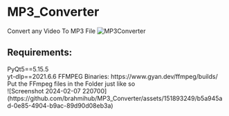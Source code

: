 # MP3_Converter
Convert any Video To MP3 File
![MP3Converter](https://github.com/brahmihub/MP3_Converter/assets/151893249/8293e659-1a7a-4e6b-85c1-dd26e063e2a0)
<h2>Requirements:</h2>
PyQt5==5.15.5<br/>
yt-dlp==2021.6.6
FFMPEG Binaries:
https://www.gyan.dev/ffmpeg/builds/  <br/>
Put the FFmpeg files in the Folder just like so <br/>
![Screenshot 2024-02-07 220700](https://github.com/brahmihub/MP3_Converter/assets/151893249/b5a945ad-0e85-4904-b9ac-89d90d08eb3a)
